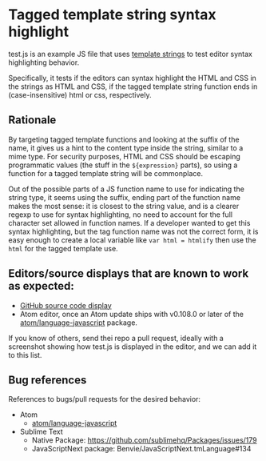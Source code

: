 # Tagged template string syntax highlight

test.js is an example JS file that uses [template strings](https://developer.mozilla.org/en/docs/Web/JavaScript/Reference/template_strings) to test editor syntax highlighting behavior.

Specifically, it tests if the editors can syntax highlight the HTML and CSS in the strings as HTML and CSS, if the tagged template string function ends in (case-insensitive) html or css, respectively.

## Rationale

By targeting tagged template functions and looking at the suffix of the name, it gives us a hint to the content type inside the string, similar to a mime type. For security purposes, HTML and CSS should be escaping programmatic values (the stuff in the `${expression}` parts), so using a function for a tagged template string will be commonplace.

Out of the possible parts of a JS function name to use for indicating the string type, it seems using the suffix, ending part of the function name makes the most sense: it is closest to the string value, and is a clearer regexp to use for syntax highlighting, no need to account for the full character set allowed in function names. If a developer wanted to get this syntax highlighting, but the tag function name was not the correct form, it is easy enough to create a local variable like `var html = htmlify` then use the `html` for the tagged template use.

## Editors/source displays that are known to work as expected:

* [GitHub source code display](https://github.com/jrburke/tts-syntax-highlight/blob/master/test.js)
* Atom editor, once an Atom update ships with v0.108.0 or later of the [atom/language-javascript](https://github.com/atom/language-javascript) package.

If you know of others, send thei repo a pull request, ideally with a screenshot showing how test.js is displayed in the editor, and we can add it to this list.

## Bug references

References to bugs/pull requests for the desired behavior:

* Atom
    * [atom/language-javascript](https://github.com/atom/language-javascript/pull/282)
* Sublime Text
    * Native Package: https://github.com/sublimehq/Packages/issues/179
    * JavaScriptNext package: Benvie/JavaScriptNext.tmLanguage#134
